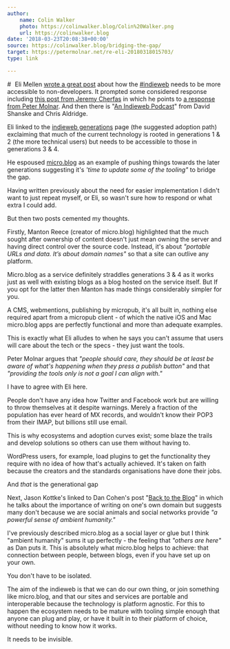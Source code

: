 ```yaml
---
author:
    name: Colin Walker
    photo: https://colinwalker.blog/Colin%20Walker.png
    url: https://colinwalker.blog
date: '2018-03-23T20:08:38+00:00'
source: https://colinwalker.blog/bridging-the-gap/
target: https://petermolnar.net/re-eli-20180318015703/
type: link

---
```


<p><a style="text-decoration:none;margin-right:5px;" href="https://colinwalker.blog/bridging-the-gap/#p">#</a> Eli Mellen <a href="https://eli.li/entry.php?id=20180318015703">wrote a great post</a> about how the <span><a href="https://colinwalker.blog?s=%23indieweb">#indieweb</a></span> needs to be more accessible to non-developers. It prompted some considered response including <a href="https://www.jeremycherfas.net/blog/a-user-considers">this post from Jeremy Cherfas</a> in which he points to <a href="https://petermolnar.net/re-eli-20180318015703/">a response from Peter Molnar</a>. And then there is "<a href="https://david.shanske.com/2018/03/18/an-indieweb-podcast-episode-0/">An Indieweb Podcast</a>" from David Shanske and Chris Aldridge.</p>
<p>Eli linked to the <a href="https://indieweb.org/generations">indieweb generations</a> page (the suggested adoption path) exclaiming that much of the current technology is rooted in generations 1 &amp; 2 (the more technical users) but needs to be accessible to those in generations 3 &amp; 4.</p>
<p>He espoused <a href="https://micro.blog">micro.blog</a> as an example of pushing things towards the later generations suggesting it's <em>'time to update some of the tooling"</em> to bridge the gap.</p>
<p>Having written previously about the need for easier implementation I didn't want to just repeat myself, or Eli, so wasn't sure how to respond or what extra I could add.</p>
<p>But then two posts cemented my thoughts.</p>
<p>Firstly, Manton Reece (creator of micro.blog) highlighted that the much sought after ownership of content doesn't just mean owning the server and having direct control over the source code. Instead, it's about <em>"portable URLs and data. It’s about domain names"</em> so that a site can outlive any platform.</p>
<p>Micro.blog as a service definitely straddles generations 3 &amp; 4 as it works just as well with existing blogs as a blog hosted on the service itself. But If you opt for the latter then Manton has made things considerably simpler for you.</p>
<p>A CMS, webmentions, publishing by micropub, it's all built in, nothing else required apart from a micropub client - of which the native iOS and Mac micro.blog apps are perfectly functional and more than adequate examples.</p>
<p>This is exactly what Eli alludes to when he says you can't assume that users will care about the tech or the specs - they just want the tools.</p>
<p>Peter Molnar argues that <em>"people should care, they should be at least be aware of what's happening when they press a publish button"</em> and that <em>"providing the tools only is not a goal I can align with."</em></p>
<p>I have to agree with Eli here.</p>
<p>People don't have any idea how Twitter and Facebook work but are willing to throw themselves at it despite warnings. Merely a fraction of the population has ever heard of MX records, and wouldn't know their POP3 from their IMAP, but billions still use email.</p>
<p>This is why ecosystems and adoption curves exist; some blaze the trails and develop solutions so others can use them without having to.</p>
<p>WordPress users, for example, load plugins to get the functionality they require with no idea of how that's actually achieved. It's taken on faith because the creators and the standards organisations have done their jobs.</p>
<p>And <em>that</em> is the generational gap</p>
<p>Next, Jason Kottke's linked to Dan Cohen's post "<a href="https://dancohen.org/2018/03/21/back-to-the-blog/">Back to the Blog</a>" in which he talks about the importance of writing on one's own domain but suggests many don't because we are social animals and social networks provide <em>"a powerful sense of ambient humanity."</em></p>
<p>I've previously described micro.blog as a social layer or glue but I think "ambient humanity" sums it up perfectly - the feeling that <em>"others are here"</em> as Dan puts it. This is absolutely what micro.blog helps to achieve: that connection between people, between blogs, even if you have set up on your own.</p>
<p>You don't have to be isolated.</p>
<p>The aim of the indieweb is that we can do our own thing, or join something like micro.blog, and that our sites and services are portable and interoperable because the technology is platform agnostic. For this to happen the ecosystem needs to be mature with tooling simple enough that anyone can plug and play, or have it built in to their platform of choice, without needing to know how it works.</p>
<p>It needs to be invisible.</p>

